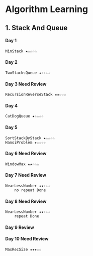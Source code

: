 # Algorithm Learning

## 1. Stack And Queue
#### Day 1 
    MinStack ★☆☆☆☆
#### Day 2
    TwoStacksQueue ★☆☆☆☆
#### Day 3 Need Review
    RecursionReverseStack ★★☆☆☆
#### Day 4 
    CatDogQueue ★☆☆☆☆
#### Day 5 
    SortStackByStack ★☆☆☆☆    
    HanoiProblem ★☆☆☆☆    
#### Day 6 Need Review
    WindowMax ★★☆☆☆
#### Day 7 Need Review
    NearLessNumber ★★☆☆☆
        no repeat Done
#### Day 8 Need Review
    NearLessNumber ★★☆☆☆
        repeat Done
#### Day 9 Review
#### Day 10 Need Review
    MaxRecSize ★★★☆☆
    